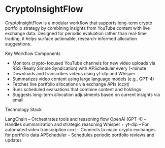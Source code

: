 # CryptoInsightFlow

CryptoInsightFlow is a modular workflow that supports long-term crypto portfolio strategy by combining insights from YouTube content with live exchange data. Designed for periodic evaluation rather than real-time trading, it helps surface actionable, research-informed allocation suggestions.

Key Workflow Components
 - Monitors crypto-focused YouTube channels for new video uploads via RSS (Really Simple Syndication) with APScheduler every 1-minute
 - Downloads and transcribes videos using yt-dlp and Whisper
 - Summarizes video content using large language models (e.g., GPT-4)
 - Fetches live portfolio allocations via exchange APIs (ccxt)
 - Runs scheduled evaluations that combine content and holdings
 - Suggests long-term allocation adjustments based on current insights via email

Technology Stack

LangChain – Orchestrates tools and reasoning flow
OpenAI (GPT-4) – Handles summarization and strategic reasoning
Whisper + yt-dlp – For automated video transcription
ccxt – Connects to major crypto exchanges for portfolio data
APScheduler – Schedules periodic portfolio reviews and updates

